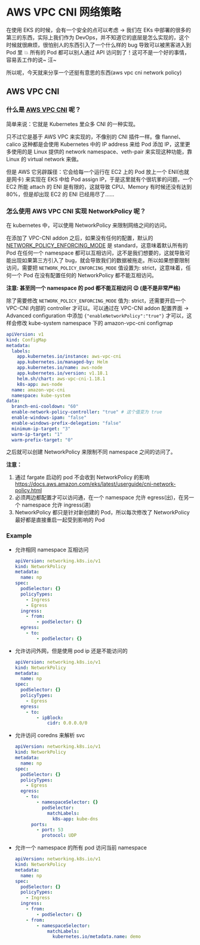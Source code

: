# AWS VPC CNI 网络策略

在使用 EKS 的时候，会有一个安全的点可以考虑 -> 我们在 EKs 中部署的很多的第三的东西，实际上我们作为 DevOps，并不知道它的底层是怎么实现的，这个时候就很麻烦，很怕别人的东西引入了一个什么样的 bug 导致可以被黑客进入到 Pod 里 💥 所有的 Pod 都可以别人通过 API 访问到了！这可不是一个好的事情，容易丢工作的说~ 汪~

所以呢，今天就来分享一个还挺有意思的东西(aws vpc cni network policy)

## AWS VPC CNI

### 什么是 [AWS VPC CNI](https://github.com/aws/amazon-vpc-cni-k8s) 呢？

简单来说：它就是 Kubernetes 里众多 CNI 的一种实现。

只不过它是基于 AWS VPC 来实现的，不像别的 CNI 插件一样。像 flannel、calico 这种都是会使用 Kubernetes 中的 IP address 来给 Pod 添加 IP，这里更多使用的是 Linux 提供的 network namespace、veth-pair 来实现这种功能，靠 Linux 的 virtual network 来做。

但是 AWS 它另辟蹊径：它会给每一个运行在 EC2 上的 Pod 放上一个 ENI(也就是网卡) 来实现在 EKS 中给 Pod assign IP，于是这里就有个很坑爹的问题，一个 EC2 所能 attach 的 ENI 是有限的，这就导致 CPU、Memory 有时候还没有达到 80%，但是却出现 EC2 的 ENI 已经用尽了……

### 怎么使用 AWS VPC CNI 实现 NetworkPolicy 呢？

在 kubernetes 中，可以使用 NetworkPolicy 来限制网络之间的访问。

在添加了 VPC-CNI addon 之后，如果没有任何的配置，默认的 [NETWORK_POLICY_ENFORCING_MODE](https://github.com/aws/amazon-vpc-cni-k8s?tab=readme-ov-file#network_policy_enforcing_mode-v1171) 是 standard，这意味着默认所有的 Pod 在任何一个 namespace 都可以互相访问，这不是我们想要的，这就导致可能出现如果第三方引入了 bug，就会导致我们的数据被拖走。所以如果想要限制访问，需要把 `NETWORK_POLICY_ENFORCING_MODE` 值设置为: strict，这意味着，任何一个 Pod 在没有配置任何的 NetworkPolicy 都不能互相访问。

**注意: 甚至同一个 namespace 的 pod 都不能互相访问 😉 (是不是非常严格)**

除了需要修改 `NETWORK_POLICY_ENFORCING_MODE` 值为: strict，还需要开启一个 VPC-CNI 内部的 controller 才可以。可以通过在 VPC-CNI addon 配置界面 -> Advanced configuration 中添加 `{"enableNetworkPolicy":"true"}` 才可以，这样会修改 kube-system namespace 下的 amazon-vpc-cni configmap

```yaml
apiVersion: v1
kind: ConfigMap
metadata:
  labels:
    app.kubernetes.io/instance: aws-vpc-cni
    app.kubernetes.io/managed-by: Helm
    app.kubernetes.io/name: aws-node
    app.kubernetes.io/version: v1.18.1
    helm.sh/chart: aws-vpc-cni-1.18.1
    k8s-app: aws-node
  name: amazon-vpc-cni
  namespace: kube-system
data:
  branch-eni-cooldown: "60"
  enable-network-policy-controller: "true" # 这个值变为 true
  enable-windows-ipam: "false"
  enable-windows-prefix-delegation: "false"
  minimum-ip-target: "3"
  warm-ip-target: "1"
  warm-prefix-target: "0"
```

之后就可以创建 NetworkPolicy 来限制不同 namespace 之间的访问了。

**注意：** 
1. 通过 fargate 启动的 pod 不会收到 NetworkPolicy 的影响 https://docs.aws.amazon.com/eks/latest/userguide/cni-network-policy.html
2. 必须两边都配置才可以访问通，在一个 namespace 允许 egress(出)，在另一个 namespace 允许 ingress(进)
3. NetworkPolicy 都只是针对新创建的 Pod，所以每次修改了 NetworkPolicy 最好都是直接重启一起受到影响的 Pod

### Example

- 允许相同 namespace 互相访问
  ```yaml
  apiVersion: networking.k8s.io/v1
  kind: NetworkPolicy
  metadata:
    name: np
  spec:
    podSelector: {}
    policyTypes:
      - Ingress
      - Egress
    ingress:
      - from:
          - podSelector: {}
    egress:
      - to:
          - podSelector: {}
  ```

- 允许访问外网，但是使用 pod ip 还是不能访问的
  ```yaml
  apiVersion: networking.k8s.io/v1
  kind: NetworkPolicy
  metadata:
    name: np
  spec:
    podSelector: {}
    policyTypes:
      - Egress
    egress:
      - to:
          - ipBlock:
              cidr: 0.0.0.0/0
  ```

- 允许访问 coredns 来解析 svc
  ```yaml
  apiVersion: networking.k8s.io/v1
  kind: NetworkPolicy
  metadata:
    name: np
  spec:
    podSelector: {}
    policyTypes:
      - Egress
    egress:
      - to:
          - namespaceSelector: {}
            podSelector:
              matchLabels:
                k8s-app: kube-dns
        ports:
          - port: 53
            protocol: UDP
  ```

- 允许一个 namespace 的所有 pod 访问当前 namespace
  ```yaml
  apiVersion: networking.k8s.io/v1
  kind: NetworkPolicy
  metadata:
    name: np
  spec:
    podSelector: {}
    policyTypes:
      - Ingress
    ingress:
      - from:
          - podSelector: {}
      - from:
          - namespaceSelector:
              matchLabels:
                kubernetes.io/metadata.name: demo
  ```
